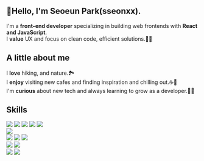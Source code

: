 
## 👋Hello, I'm Seoeun Park(sseonxx).
I'm a **front-end developer** specializing in building web frontends with **React and JavaScript**.<br>
I **value** UX and focus on clean code, efficient solutions.🕵️‍♀️<br>

## A little about me
I **love** hiking, and nature.🏞️<br>
I **enjoy** visiting new cafes and finding inspiration and chilling out.☕🥐<br>
I'm **curious** about new tech and always learning to grow as a developer.👩‍💻<br>

## Skills
<img src="https://img.shields.io/badge/React-61DAFB?style=flat-square&logo=React&logoColor=black"/>&nbsp;<img src="https://img.shields.io/badge/JavaScript-F7DF1E?style=flat-square&logo=javascript&logoColor=black"/>&nbsp;<img src="https://img.shields.io/badge/typescript-3178C6?style=flat-square&logo=typescript&logoColor=white"/>&nbsp;<img src="https://img.shields.io/badge/Next.js-000000?style=flat-square&logo=nextdotjs&logoColor=white"/>&nbsp;<img src="https://img.shields.io/badge/Node.js-5FA04E?style=flat-square&logo=nodedotjs&logoColor=white"/>
<br><img src="https://img.shields.io/badge/React Query-FF4154?style=flat-square&logo=reactquery&logoColor=white"/>
<br><img src="https://img.shields.io/badge/Java-blue?style=flat-square"/>&nbsp;<img src="https://img.shields.io/badge/Spring-6DB33F?style=flat-square&logo=spring&logoColor=white"/>&nbsp;<img src="https://img.shields.io/badge/NestJS-E0234E?style=flat-square&logo=nestjs&logoColor=white"/>
<br><img src="https://img.shields.io/badge/MySQL-4479A1?style=flat-square&logo=mysql&logoColor=white"/>&nbsp;<img src="https://img.shields.io/badge/PostgreSQL-4169E1?style=flat-square"/>
<br><img src="https://img.shields.io/badge/Docker-2496ED?style=flat-square&logo=docker&logoColor=white"/>&nbsp;<img src="https://img.shields.io/badge/Apache Tomcat-F8DC75?style=flat-square&logo=apachetomcat&logoColor=black"/>




<!--

https://simpleicons.org/?q=next

**sseonxx/sseonxx** is a ✨ _special_ ✨ repository because its `README.md` (this file) appears on your GitHub profile.

Here are some ideas to get you started:

- 🔭 I’m currently working on ...
- 🌱 I’m currently learning ...
- 👯 I’m looking to collaborate on ...
- 🤔 I’m looking for help with ...
- 💬 Ask me about ...
- 📫 How to reach me: ...
- 😄 Pronouns: ...
- ⚡ Fun fact: ...
-->
